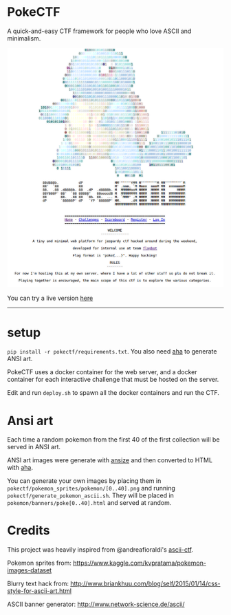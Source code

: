 # PokeCTF
A quick-and-easy CTF framework for people who love ASCII and minimalism.

![cool ascii](https://www.github.com/cyanpencil/PokeCTF/raw/master/screen.png)

You can try a live version [here](http://www.cyanpencil.xyz:5000)

---

# setup
`pip install -r pokectf/requirements.txt`. You also need [aha](https://github.com/theZiz/aha) to generate ANSI art.

PokeCTF uses a docker container for the web server, and a docker container for each interactive challenge that must be hosted on the server.

Edit and run `deploy.sh` to spawn all the docker containers and run the CTF. 

# Ansi art 
Each time a random pokemon from the first 40 of the first collection will be served in ANSI art. 

ANSI art images were generate with [ansize](https://www.github.com/jhchen/ansize) and then converted to HTML with [aha](https://github.com/theZiz/aha). 

You can generate your own images by placing them in `pokectf/pokemon_sprites/pokemon/[0..40].png` and running `pokectf/generate_pokemon_ascii.sh`. They will be placed in `pokemon/banners/poke[0..40].html` and served at random.

# Credits
This project was heavily inspired from @andreafioraldi's [ascii-ctf](https://github.com/andreafioraldi/ascii-ctf). 

Pokemon sprites from: https://www.kaggle.com/kvpratama/pokemon-images-dataset

Blurry text hack from: http://www.briankhuu.com/blog/self/2015/01/14/css-style-for-ascii-art.html

ASCII banner generator: http://www.network-science.de/ascii/

